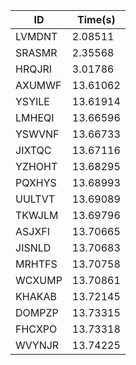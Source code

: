 |ID|Time(s)|
|-|-|
|LVMDNT|2.08511|
|SRASMR|2.35568|
|HRQJRI|3.01786|
|AXUMWF|13.61062|
|YSYILE|13.61914|
|LMHEQI|13.66596|
|YSWVNF|13.66733|
|JIXTQC|13.67116|
|YZHOHT|13.68295|
|PQXHYS|13.68993|
|UULTVT|13.69089|
|TKWJLM|13.69796|
|ASJXFI|13.70665|
|JISNLD|13.70683|
|MRHTFS|13.70758|
|WCXUMP|13.70861|
|KHAKAB|13.72145|
|DOMPZP|13.73315|
|FHCXPO|13.73318|
|WVYNJR|13.74225|
